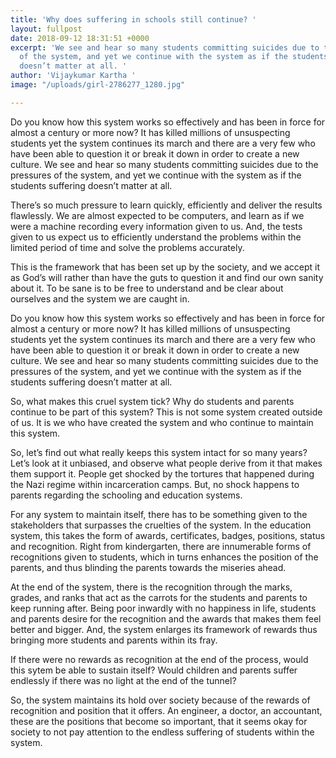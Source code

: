 ```yaml
---
title: 'Why does suffering in schools still continue? '
layout: fullpost
date: 2018-09-12 18:31:51 +0000
excerpt: 'We see and hear so many students committing suicides due to the pressures
  of the system, and yet we continue with the system as if the students suffering
  doesn’t matter at all. '
author: 'Vijaykumar Kartha '
image: "/uploads/girl-2786277_1280.jpg"

---
```

Do you know how this system works so effectively and has been in force for almost a century or more now? It has killed millions of unsuspecting students yet the system continues its march and there are a very few who have been able to question it or break it down in order to create a new culture. We see and hear so many students committing suicides due to the pressures of the system, and yet we continue with the system as if the students suffering doesn’t matter at all. 

There’s so much pressure to learn quickly, efficiently and deliver the results flawlessly. We are almost expected to be computers, and learn as if we were a machine recording every information given to us. And, the tests given to us expect us to efficiently understand the problems within the limited period of time and solve the problems accurately. 

This is the framework that has been set up by the society, and we accept it as God’s will rather than have the guts to question it and find our own sanity about it. To be sane is to be free to understand and be clear about ourselves and the system we are caught in. 

Do you know how this system works so effectively and has been in force for almost a century or more now? It has killed millions of unsuspecting students yet the system continues its march and there are a very few who have been able to question it or break it down in order to create a new culture. We see and hear so many students committing suicides due to the pressures of the system, and yet we continue with the system as if the students suffering doesn’t matter at all. 

So, what makes this cruel system tick? Why do students and parents continue to be part of this system? This is not some system created outside of us. It is we who have created the system and who continue to maintain this system. 

So, let’s find out what really keeps this system intact for so many years? Let’s look at it unbiased, and observe what people derive from it that makes them support it. People get shocked by the tortures that happened during the Nazi regime within incarceration camps. But, no shock happens to parents regarding the schooling and education systems. 

For any system to maintain itself, there has to be something given to the stakeholders that surpasses the cruelties of the system. In the education system, this takes the form of awards, certificates, badges, positions, status and recognition. Right from kindergarten, there are innumerable forms of recognitions given to students, which in turns enhances the position of the parents, and thus blinding the parents towards the miseries ahead. 

At the end of the system, there is the recognition through the marks, grades, and ranks that act as the carrots for the students and parents to keep running after. Being poor inwardly with no happiness in life, students and parents desire for the recognition and the awards that makes them feel better and bigger. And, the system enlarges its framework of rewards thus bringing more students and parents within its fray. 

If there were no rewards as recognition at the end of the process, would this sytem be able to sustain itself? Would children and parents suffer endlessly if there was no light at the end of the tunnel? 

So, the system maintains its hold over society because of the rewards of recognition and position that it offers. An engineer, a doctor, an accountant, these are the positions that become so important, that it seems okay for society to not pay attention to the endless suffering of students within the system. 